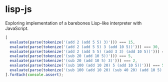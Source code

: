 # lisp-js
Exploring implementation of a barebones Lisp-like interpreter with JavaScript.

```javascript
[
  evaluate(parse(tokenize('(add 2 (add 5 5) 3)'))) === 15,
  evaluate(parse(tokenize('(add 2 (add 5 5) 3 (add 10 5))'))) === 30,
  evaluate(parse(tokenize('(add 2 (add 5 5) (add 3 3) (add 10 5))'))) === 33,
  evaluate(parse(tokenize('(sub 20 (add 10 5))'))) === 5,
  evaluate(parse(tokenize('(sub 20 (add 10 5) 3)'))) === 2,
  evaluate(parse(tokenize('(sub 100 (add 10 20) 5 (add 10 5))'))) === 50,
  evaluate(parse(tokenize('(sub 100 (add 10 20) (sub 40 20) (add 10 5) 5)'))) === 30
].forEach(console.assert);
```
